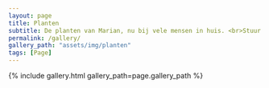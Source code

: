 ```yaml
---
layout: page
title: Planten
subtitle: De planten van Marian, nu bij vele mensen in huis. <br>Stuur jou plant naar <a href="mailto:plant@mv8.xyz">plant@mv8.xyz</a>
permalink: /gallery/
gallery_path: "assets/img/planten"
tags: [Page]
---
```


{% include gallery.html gallery_path=page.gallery_path %}
